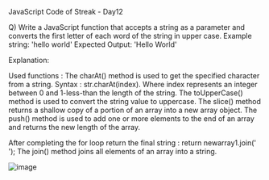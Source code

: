 JavaScript Code of Streak - Day12

Q) Write a JavaScript function that accepts a string as a parameter and converts the first letter of each word of the string in upper case.
Example string: 'hello world'
Expected Output: 'Hello World'

Explanation: 

Used functions :
The charAt() method is used to get the specified character from a string.
Syntax : str.charAt(index). Where index represents an integer between 0 and 1-less-than the length of the string.
The toUpperCase() method is used to convert the string value to uppercase.
The slice() method returns a shallow copy of a portion of an array into a new array object.
The push() method is used to add one or more elements to the end of an array and returns the new length of the array.

After completing the for loop return the final string :
return newarray1.join(' ');
The join() method joins all elements of an array into a string.

![image](https://user-images.githubusercontent.com/117966470/212813223-d7d08563-caab-42c3-aacc-adc6aa0ca505.png)
